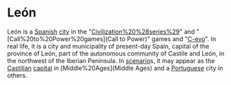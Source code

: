# León

León is a [Spanish](Spanish) [city](city) in the "[Civilization%20%28series%29](Civilization)" and "[Call%20to%20Power%20games](Call to Power)" games and "[C-evo](C-evo)". In real life, it is a city and municipality of present-day Spain, capital of the province of León, part of the autonomous community of Castile and León, in the northwest of the Iberian Peninsula.
In [scenario](scenario)s, it may appear as the [Castilian](Castilian) [capital](capital) in [Middle%20Ages](Middle Ages) and a [Portuguese](Portuguese) city in others.